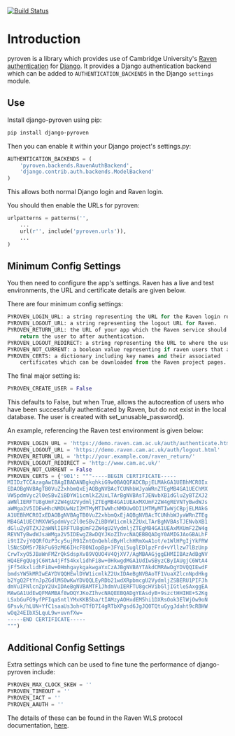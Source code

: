 [![Build Status](https://travis-ci.org/abrahammartin/pyroven.svg?branch=master)](https://travis-ci.org/abrahammartin/pyroven)

# Introduction

pyroven is a library which provides use of Cambridge University's [Raven authentication](http://raven.cam.ac.uk/) for [Django](https://www.djangoproject.com/). It provides a Django authentication backend which can be added to `AUTHENTICATION_BACKENDS` in the Django `settings` module.

## Use

Install django-pyroven using pip:

```bash
pip install django-pyroven
```

Then you can enable it within your Django project's settings.py:

```python
AUTHENTICATION_BACKENDS = (
    'pyroven.backends.RavenAuthBackend',
    'django.contrib.auth.backends.ModelBackend'
)
```

This allows both normal Django login and Raven login.

You should then enable the URLs for pyroven:

````python
urlpatterns = patterns('',
    ...
    url(r'', include('pyroven.urls')),
    ...
)
````

## Minimum Config Settings

You then need to configure the app's settings. Raven has a live and test environments, the URL and certificate details are given below.

There are four minimum config settings:

```python
PYROVEN_LOGIN_URL: a string representing the URL for the Raven login redirect.
PYROVEN_LOGOUT_URL: a string representing the logout URL for Raven.
PYROVEN_RETURN_URL: the URL of your app which the Raven service should
    return the user to after authentication.
PYROVEN_LOGOUT_REDIRECT: a string representing the URL to where the user is redirected when she logs out of the app (Default to '/').
PYROVEN_NOT_CURRENT: a boolean value representing if raven users that are currently not members of the university should be allowed to log in (Default to False).
PYROVEN_CERTS: a dictionary including key names and their associated
    certificates which can be downloaded from the Raven project pages.
```

The final major setting is:

```python
PYROVEN_CREATE_USER = False
```

This defaults to False, but when True, allows the autocreation of users who have been successfully authenticated by Raven, but do not exist in the local database. The user is created with set_unusable_password().

An example, referencing the Raven test environment is given below:

```python
PYROVEN_LOGIN_URL = 'https://demo.raven.cam.ac.uk/auth/authenticate.html'
PYROVEN_LOGOUT_URL = 'https://demo.raven.cam.ac.uk/auth/logout.html'
PYROVEN_RETURN_URL = 'http://your.example.com/raven_return/'
PYROVEN_LOGOUT_REDIRECT = 'http://www.cam.ac.uk/'
PYROVEN_NOT_CURRENT = False
PYROVEN_CERTS = {'901': """-----BEGIN CERTIFICATE-----
MIIDzTCCAzagAwIBAgIBADANBgkqhkiG9w0BAQQFADCBpjELMAkGA1UEBhMCR0Ix
EDAOBgNVBAgTB0VuZ2xhbmQxEjAQBgNVBAcTCUNhbWJyaWRnZTEgMB4GA1UEChMX
VW5pdmVyc2l0eSBvZiBDYW1icmlkZ2UxLTArBgNVBAsTJENvbXB1dGluZyBTZXJ2
aWNlIERFTU8gUmF2ZW4gU2VydmljZTEgMB4GA1UEAxMXUmF2ZW4gREVNTyBwdWJs
aWMga2V5IDEwHhcNMDUwNzI2MTMyMTIwWhcNMDUwODI1MTMyMTIwWjCBpjELMAkG
A1UEBhMCR0IxEDAOBgNVBAgTB0VuZ2xhbmQxEjAQBgNVBAcTCUNhbWJyaWRnZTEg
MB4GA1UEChMXVW5pdmVyc2l0eSBvZiBDYW1icmlkZ2UxLTArBgNVBAsTJENvbXB1
dGluZyBTZXJ2aWNlIERFTU8gUmF2ZW4gU2VydmljZTEgMB4GA1UEAxMXUmF2ZW4g
REVNTyBwdWJsaWMga2V5IDEwgZ8wDQYJKoZIhvcNAQEBBQADgY0AMIGJAoGBALhF
i9tIZvjYQQRfOzP3cy5ujR91ZntQnQehldByHlchHRmXwA1ot/e1WlHPgIjYkFRW
lSNcSDM5r7BkFu69zM66IHcF80NIopBp+3FYqi5uglEDlpzFrd+vYllzw7lBzUnp
CrwTxyO5JBaWnFMZrQkSdspXv89VQUO4V4QjXV7/AgMBAAGjggEHMIIBAzAdBgNV
HQ4EFgQUgjC6WtA4jFf54kxlidhFi8w+0HkwgdMGA1UdIwSByzCByIAUgjC6WtA4
jFf54kxlidhFi8w+0HmhgaykgakwgaYxCzAJBgNVBAYTAkdCMRAwDgYDVQQIEwdF
bmdsYW5kMRIwEAYDVQQHEwlDYW1icmlkZ2UxIDAeBgNVBAoTF1VuaXZlcnNpdHkg
b2YgQ2FtYnJpZGdlMS0wKwYDVQQLEyRDb21wdXRpbmcgU2VydmljZSBERU1PIFJh
dmVuIFNlcnZpY2UxIDAeBgNVBAMTF1JhdmVuIERFTU8gcHVibGljIGtleSAxggEA
MAwGA1UdEwQFMAMBAf8wDQYJKoZIhvcNAQEEBQADgYEAsdyB+9szctHHIHE+S2Kg
LSxbGuFG9yfPFIqaSntlYMxKKB5ba/tIAMzyAOHxdEM5hi1DXRsOok3ElWjOw9oN
6Psvk/hLUN+YfC1saaUs3oh+OTfD7I4gRTbXPgsd6JgJQ0TQtuGygJdaht9cRBHW
wOq24EIbX5LquL9w+uvnfXw=
-----END CERTIFICATE-----
""")
```

## Additional Config Settings

Extra settings which can be used to fine tune the performance of django-pyroven include: 

```python
PYROVEN_MAX_CLOCK_SKEW = ''
PYROVEN_TIMEOUT = ''
PYROVEN_IACT = ''
PYROVEN_AAUTH = ''
```

The details of these can be found in the Raven WLS protocol documentation, [here](http://raven.cam.ac.uk/project/waa2wls-protocol.txt).
